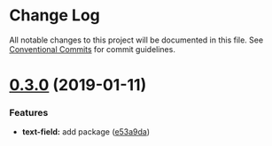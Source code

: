 # Change Log

All notable changes to this project will be documented in this file.
See [Conventional Commits](https://conventionalcommits.org) for commit guidelines.

# [0.3.0](https://github.com/pismo/bolt/compare/v0.2.0...v0.3.0) (2019-01-11)


### Features

* **text-field:** add package ([e53a9da](https://github.com/pismo/bolt/commit/e53a9da))
